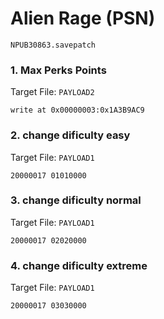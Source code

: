 #  Alien Rage (PSN) 

`NPUB30863.savepatch`

### 1. Max Perks Points

Target File: `PAYLOAD2`

```
write at 0x00000003:0x1A3B9AC9
```

### 2. change dificulty easy

Target File: `PAYLOAD1`

```
20000017 01010000
```

### 3. change dificulty normal

Target File: `PAYLOAD1`

```
20000017 02020000
```

### 4. change dificulty extreme

Target File: `PAYLOAD1`

```
20000017 03030000
```

